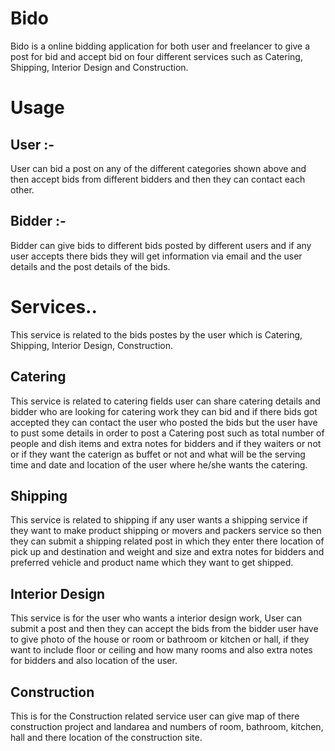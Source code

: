 # Bido
Bido is a online bidding application for both user and freelancer to give a post for bid and accept bid on four
different services such as Catering, Shipping, Interior Design and Construction.
# Usage
## User :-
User can bid a post on any of the different categories shown above and then accept 
bids from different bidders and then they can contact each other.
## Bidder :-
Bidder can give bids to different bids posted by different users
and if any user accepts there bids they will get information via email and the user details
and the post details of the bids.
# Services..
This service is related to the bids postes by the user which is Catering, Shipping, Interior Design, Construction.
## Catering
This service is related to catering fields user can share catering details and bidder who are looking for catering work they can bid and if there bids
got accepted they can contact the user who posted the bids but the user have to pust some details in order to post a Catering post 
such as total number of people and dish items and extra
notes for bidders and if they waiters or not or if they want the caterign as buffet or not and what will be the serving time and date and location
of the user where he/she wants the catering.
## Shipping
This service is related to shipping if any user wants a shipping service if they want to make product shipping or movers and packers service so
then they can submit a shipping related post in which they enter there location of pick up and destination and weight and size and extra notes for bidders and
preferred vehicle and product name which they want to get shipped.
## Interior Design
This service is for the user who wants a interior design work, User can submit a post and then they can accept the bids from the bidder
user have to give photo of the house or room or bathroom or kitchen or hall, if they want to include floor or ceiling and how many rooms and
also extra notes for bidders and also location of the user.
## Construction
This is for the Construction related service user can give map of there construction project and landarea and numbers of room, bathroom, kitchen, hall
and there location of the construction site.
